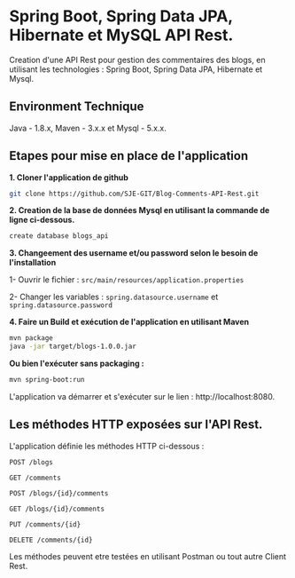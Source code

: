 # Spring Boot, Spring Data JPA, Hibernate et MySQL API Rest.

Creation d'une API Rest pour gestion des commentaires des blogs, en utilisant les technologies : Spring Boot, Spring Data JPA, Hibernate et Mysql.

## Environment Technique

Java - 1.8.x, Maven - 3.x.x et Mysql - 5.x.x. 

## Etapes pour mise en place de l'application

**1. Cloner l'application de github**

```bash
git clone https://github.com/SJE-GIT/Blog-Comments-API-Rest.git
```

**2. Creation de la base de données Mysql en utilisant la commande de ligne ci-dessous.**

```bash
create database blogs_api
```

**3. Changeement des username et/ou password selon le besoin de l'installation**

1- Ouvrir le fichier : `src/main/resources/application.properties`

2- Changer les variables : `spring.datasource.username` et `spring.datasource.password`

**4. Faire un Build et exécution de l'application en utilisant Maven**

```bash
mvn package
java -jar target/blogs-1.0.0.jar
```

**Ou bien l'exécuter sans packaging :**

```bash
mvn spring-boot:run
```

L'application va démarrer et s'exécuter sur le lien : http://localhost:8080.

## Les méthodes HTTP exposées sur l'API Rest.

L'application définie les méthodes HTTP ci-dessous :

    POST /blogs
    
    GET /comments
    
    POST /blogs/{id}/comments
    
    GET /blogs/{id}/comments
    
    PUT /comments/{id}
    
    DELETE /comments/{id}

Les méthodes peuvent etre testées en utilisant Postman ou tout autre Client Rest.